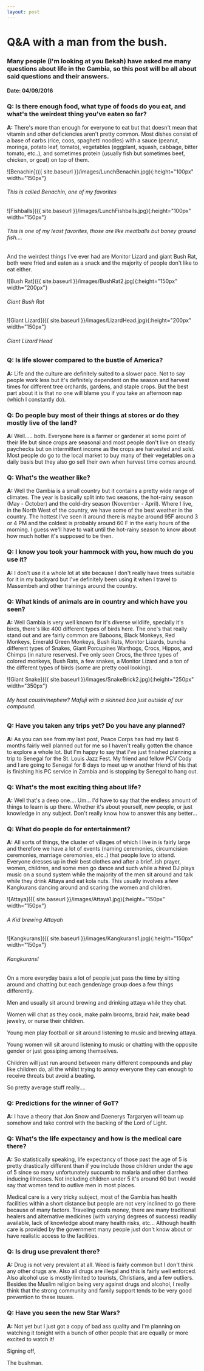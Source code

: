 ```yaml
---
layout: post
---
```

# Q&A with a man from the bush.
### Many people (I'm looking at you Bekah) have asked me many questions about life in the Gambia, so this post will be all about said questions and their answers.
#### Date: 04/09/2016

### Q:  Is there enough food, what type of foods do you eat, and what's the weirdest thing you've eaten so far?

**A:** There's more than enough for everyone to eat but that doesn't mean that vitamin and other deficiencies aren't pretty common. 
Most dishes consist of a base of carbs (rice, coos, spaghetti noodles) with a sauce (peanut, moringa, potato leaf, tomato), vegetables (eggplant, squash, cabbage, bitter tomato, etc..), and sometimes protein (usually fish but sometimes beef, chicken, or goat) on top of them.

![Benachin]({{ site.baseurl }}/images/LunchBenachin.jpg){:height="100px" width="150px"}

###### This is called Benachin, one of my favorites

![Fishballs]({{ site.baseurl }}/images/LunchFishballs.jpg){:height="100px" width="150px"}

###### This is one of my least favorites, those are like meatballs but boney ground fish....

And the weirdest things I've ever had are Monitor Lizard and giant Bush Rat, both were fried and eaten as a snack and the majority of people don't like to eat either.

![Bush Rat]({{ site.baseurl }}/images/BushRat2.jpg){:height="150px" width="200px"}

###### Giant Bush Rat

![Giant Lizard]({{ site.baseurl }}/images/LizardHead.jpg){:height="200px" width="150px"}

###### Giant Lizard Head

### Q: Is life slower compared to the bustle of America?

**A:** Life and the culture are definitely suited to a slower pace. Not to say people work less but it's definitely dependent on the season and harvest times for different tree orchards, gardens, and staple crops. But the best part about it is that no one will blame you if you take an afternoon nap (which I constantly do).

### Q: Do people buy most of their things at stores or do they mostly live of the land?

**A:** Well..... both. Everyone here is a farmer or gardener at some point of their life but since crops are seasonal and most people don't live on steady paychecks but on intermittent income as the crops are harvested and sold. Most people do go to the local market to buy many of their vegetables on a daily basis but they also go sell their own when harvest time comes around.

### Q: What's the weather like?

**A:** Well the Gambia is a small country but it contains a pretty wide range of climates. The year is basically split into two seasons, the hot-rainy season (May - October) and the cold-dry season (November - April). Where I live, in the North West of the country, we have some of the best weather in the country. The hottest I've seen it around there is maybe around 95F around 3 or 4 PM and the coldest is probably around 60 F in the early hours of the morning. I guess we'll have to wait until the hot-rainy season to know about how much hotter it's supposed to be then.

### Q: I know you took your hammock with you, how much do you use it?

**A:** I don't use it a whole lot at site because I don't really have trees suitable for it in my backyard but I've definitely been using it when I travel to Massembeh and other trainings around the country.

### Q: What kinds of animals are in country and which have you seen?

**A:** Well Gambia is very well known for it's diverse wildlife, specially it's birds, there's like 400 different types of birds here. The one's that really stand out and are fairly common are Baboons, Black Monkeys, Red Monkeys, Emerald Green Monkeys, Bush Rats, Monitor Lizards, buncha different types of Snakes, Giant Porcupines Warthogs, Crocs, Hippos, and Chimps (in nature reserves).
I've only seen Crocs, the three types of colored monkeys, Bush Rats, a few snakes, a Monitor Lizard and a ton of the different types of birds (some are pretty cool looking).

![Giant Snake]({{ site.baseurl }}/images/SnakeBrick2.jpg){:height="250px" width="350px"}

###### My host cousin/nephew? Mafuji with a skinned boa just outside of our compound.

### Q: Have you taken any trips yet? Do you have any planned?

**A:** As you can see from my last post, Peace Corps has had my last 6 months fairly well planned out for me so I haven't really gotten the chance to explore a whole lot. But I'm happy to say that I've just finished planning a trip to Senegal for the St. Louis Jazz Fest. My friend and fellow PCV Cody and I are going to Senegal for 8 days to meet up w another friend of his that is finishing his PC service in Zambia and is stopping by Senegal to hang out.

### Q: What's the most exciting thing about life?

**A:** Well that's a deep one.... Um... I'd have to say that the endless amount of things to learn is up there. Whether it's about yourself, new people, or just knowledge in any subject. Don't really know how to answer this any better...

### Q: What do people do for entertainment?

**A:** All sorts of things, the cluster of villages of which I live in is fairly large and therefore we have a lot of events (naming ceremonies, circumcision ceremonies, marriage ceremonies, etc..) that people love to attend. Everyone dresses up in their best clothes and after a brief..ish prayer, women, children, and some men go dance and such while a hired DJ plays music on a sound system while the majority of the men sit around and talk while they drink Attaya and eat kola nuts. This usually involves a few Kangkurans dancing around and scaring the women and children.

![Attaya]({{ site.baseurl }}/images/Attaya1.jpg){:height="150px" width="150px"}

###### A Kid brewing Attayah

![Kangkurans]({{ site.baseurl }}/images/Kangkurans1.jpg){:height="150px" width="150px"}

###### Kangkurans!

On a more everyday basis a lot of people just pass the time by sitting around and chatting but each gender/age group does a few things differently.

Men and usually sit around brewing and drinking attaya while they chat.

Women will chat as they cook, make palm brooms, braid hair, make bead jewelry, or nurse their children.

Young men play football or sit around listening to music and brewing attaya.

Young women will sit around listening to music or chatting with the opposite gender or just gossiping among themselves.

Children will just run around between many different compounds and play like children do, all the whilst trying to annoy everyone they can enough to receive threats but avoid a beating.

So pretty average stuff really....

### Q: Predictions for the winner of GoT?

**A:** I have a theory that Jon Snow and Daenerys Targaryen will team up somehow and take control with the backing of the Lord of Light.

### Q: What's the life expectancy and how is the medical care there?

**A:** So statistically speaking, life expectancy of those past the age of 5 is pretty drastically different than if you include those children under the age of 5 since so many unfortunately succumb to malaria and other diarrhea inducing illnesses. Not including children under 5 it's around 60 but I would say that women tend to outlive men in most places.

Medical care is a very tricky subject, most of the Gambia has health facilities within a short distance but people are not very inclined to go there because of many factors. Traveling costs money, there are many traditional healers and alternative medicines (with varying degrees of success) readily available, lack of knowledge about many health risks, etc... Although health care is provided by the government many people just don't know about or have realistic access to the facilities.

### Q: Is drug use prevalent there?

**A:** Drug is not very prevalent at all. Weed is fairly common but I don't think any other drugs are. Also all drugs are illegal and this is fairly well enforced. Also alcohol use is mostly limited to  tourists, Christians, and a few outliers. Besides the Muslim religion being very against drugs and alcohol, I really think that the strong community and family support tends to be very good prevention to these issues.

### Q: Have you seen the new Star Wars?

**A:** Not yet but I just got a copy of bad ass quality and I'm planning on watching it tonight with a bunch of other people that are equally or more excited to watch it!

Signing off,

The bushman.